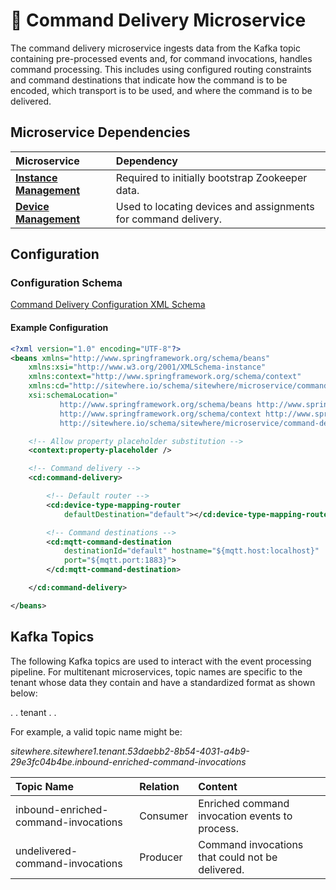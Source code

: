 # :book: Command Delivery Microservice

<Seo/>

<MicroserviceBadge text="Multitenant Microservice" type="multitenant"/>
The command delivery microservice ingests data from the Kafka topic containing
pre-processed events and, for command invocations, handles command processing. This includes
using configured routing constraints and command destinations that indicate how the command
is to be encoded, which transport is to be used, and where the command is to be delivered.

## Microservice Dependencies

| Microservice                                        | Dependency                                                     |
| :-------------------------------------------------- | :------------------------------------------------------------- |
| **[Instance Management](./instance-management.md)** | Required to initially bootstrap Zookeeper data.                |
| **[Device Management](./device-management.md)**     | Used to locating devices and assignments for command delivery. |

## Configuration

### Configuration Schema

[Command Delivery Configuration XML Schema](http://sitewhere.io/schema/sitewhere/microservice/command-delivery/current/command-delivery.xsd)

#### Example Configuration

```xml
<?xml version="1.0" encoding="UTF-8"?>
<beans xmlns="http://www.springframework.org/schema/beans"
	xmlns:xsi="http://www.w3.org/2001/XMLSchema-instance"
	xmlns:context="http://www.springframework.org/schema/context"
	xmlns:cd="http://sitewhere.io/schema/sitewhere/microservice/command-delivery"
	xsi:schemaLocation="
           http://www.springframework.org/schema/beans http://www.springframework.org/schema/beans/spring-beans-3.1.xsd
           http://www.springframework.org/schema/context http://www.springframework.org/schema/context/spring-context-3.1.xsd
           http://sitewhere.io/schema/sitewhere/microservice/command-delivery http://sitewhere.io/schema/sitewhere/microservice/command-delivery/current/command-delivery.xsd">

	<!-- Allow property placeholder substitution -->
	<context:property-placeholder />

	<!-- Command delivery -->
	<cd:command-delivery>

		<!-- Default router -->
		<cd:device-type-mapping-router
			defaultDestination="default"></cd:device-type-mapping-router>

		<!-- Command destinations -->
		<cd:mqtt-command-destination
			destinationId="default" hostname="${mqtt.host:localhost}"
			port="${mqtt.port:1883}">
		</cd:mqtt-command-destination>

	</cd:command-delivery>

</beans>
```

## Kafka Topics

The following Kafka topics are used to interact with the event processing pipeline.
For multitenant microservices, topic names are specific to the tenant whose data
they contain and have a standardized format as shown below:

<MicroserviceBadge text="Product Id" type="multitenant"/>. <MicroserviceBadge text="Instance Id" type="multitenant"/>. tenant . <MicroserviceBadge text="Tenant UUID" type="multitenant"/>. <MicroserviceBadge text="Topic Name" type="multitenant"/>

For example, a valid topic name might be:

_sitewhere.sitewhere1.tenant.53daebb2-8b54-4031-a4b9-29e3fc04b4be.inbound-enriched-command-invocations_

| Topic Name                           | Relation | Content                                          |
| :----------------------------------- | :------- | :----------------------------------------------- |
| inbound-enriched-command-invocations | Consumer | Enriched command invocation events to process.   |
| undelivered-command-invocations      | Producer | Command invocations that could not be delivered. |
